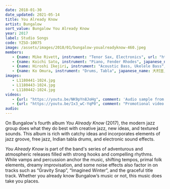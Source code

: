 ```yaml
---
date: 2018-01-30
date_updated: 2021-05-14
title: You Already Know
artist: Bungalow
sort_value: Bungalow You Already Know
year: 2017
label: Studio Songs
code: YZSO-10075
image: /assets/images/2018/01/bungalow-youalreadyknow-460.jpeg
members:
   - {name: Mike Rivett, instrument: "Tenor Sax, Electronics", url: "https://www.mikerivett.com/"}
   - {name: Koichi Sato, instrument: "Piano, Fender Rhodes", japanese_name: 佐藤浩一, url: "https://koichisato.com/"}
   - {name: Hiroshi Ikejiri, instrument: "Acoustic Bass, Ukelele Bass", japanese_name: 池尻洋史, url: "https://www.hiroshiikejiri.com/"}
   - {name: Ko Omura, instrument: "Drums, Tabla", japanese_name: 大村亘, url: "https://kojazz0829.wixsite.com/1981"}
images:
   - L1180441-1024.jpg
   - L1180443-1024.jpg
   - L1180442-1024.jpg 
videos: 
   - {url: "https://youtu.be/NK9pYn8JoHg", comment: 'Audio sample from "Santa Cruz", the opening track on this album'}
   - {url: "https://youtu.be/Ix3_wC-YqP0", comment: "Promotional video for this album"}
audio:
---
```

On Bungalow's fourth album *You Already Know* (2017), the modern jazz group does what they do best with creative jazz, new ideas, and textured sounds. This album is rich with catchy ideas and incorporates elements of jazz groove, free jazz, Indian tabla drums, and electronic sound effects. 

*You Already Know* is part of the band's series of adventurous and atmospheric releases filled with strong hooks and compelling rhythms. While vamps and percussion anchor the music, shifting tempos, primal folk elements, dreamy improvisation, and some noise effects also factor in on tracks such as “Gravity Snap”, “Imagined Winter”, and the graceful title track. Whether you already know Bungalow’s music or not, this music does take you places.
